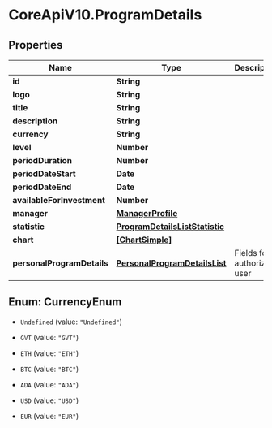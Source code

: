 # CoreApiV10.ProgramDetails

## Properties
Name | Type | Description | Notes
------------ | ------------- | ------------- | -------------
**id** | **String** |  | [optional] 
**logo** | **String** |  | [optional] 
**title** | **String** |  | [optional] 
**description** | **String** |  | [optional] 
**currency** | **String** |  | [optional] 
**level** | **Number** |  | [optional] 
**periodDuration** | **Number** |  | [optional] 
**periodDateStart** | **Date** |  | [optional] 
**periodDateEnd** | **Date** |  | [optional] 
**availableForInvestment** | **Number** |  | [optional] 
**manager** | [**ManagerProfile**](ManagerProfile.md) |  | [optional] 
**statistic** | [**ProgramDetailsListStatistic**](ProgramDetailsListStatistic.md) |  | [optional] 
**chart** | [**[ChartSimple]**](ChartSimple.md) |  | [optional] 
**personalProgramDetails** | [**PersonalProgramDetailsList**](PersonalProgramDetailsList.md) | Fields for authorized user | [optional] 


<a name="CurrencyEnum"></a>
## Enum: CurrencyEnum


* `Undefined` (value: `"Undefined"`)

* `GVT` (value: `"GVT"`)

* `ETH` (value: `"ETH"`)

* `BTC` (value: `"BTC"`)

* `ADA` (value: `"ADA"`)

* `USD` (value: `"USD"`)

* `EUR` (value: `"EUR"`)




